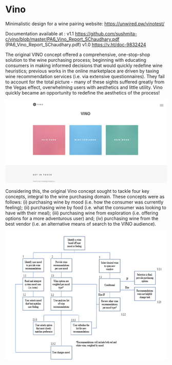 # Vino

Minimalistic design for a wine pairing website: https://unwired.pw/vinotest/

Documentation available at : v1.1 https://github.com/sushmita-c/vino/blob/master/PA6_Vino_Report_SChaudhary.pdf (PA6_Vino_Report_SChaudhary.pdf)
                             v1.0 https://v.ht/doc-9832424

The original VINO concept offered a comprehensive, one-stop-shop solution to the wine purchasing process; beginning with educating consumers in making informed decisions that would quickly redefine wine heuristics; previous works in the online marketplace are driven by taxing wine recommendation services (i.e. via extensive questionnaires). They fail to account for the total picture - many of these sights suffered greatly from the Vegas effect, overwhelming users with aesthetics and little utility. Vino quickly became an opportunity to redefine the aesthetics of the process!

![Vino homepage](https://github.com/sushmita-c/vino/blob/master/images/img2.jpg)

Considering this, the original Vino concept sought to tackle four key concepts, integral to the wine purchasing domain. These concepts were as follows: 
(i) purchasing wine by mood (i.e. how the consumer was currently feeling); 
(ii) purchasing wine by food (i.e. what the consumer was looking to have with their meal); 
(iii) purchasing wine from exploration (i.e. offering options for a more adventurous user) and; 
(iv) purchasing wine from the best vendor (i.e. an alternative means of search to the VINO audience).

![tree diagram for functions](https://github.com/sushmita-c/vino/blob/master/images/img1.jpg)

